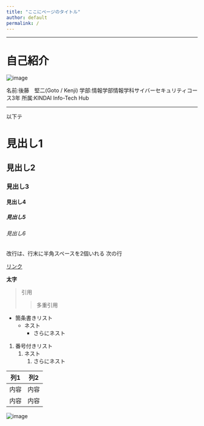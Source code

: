 ```yaml
---
title: "ここにページのタイトル"
author: default
permalink: /
---
```




---

# 自己紹介

![image](http://kithub.jp/wp-content/uploads/2023/03/profile_kenji.jpg)


名前:後藤　堅二(Goto / Kenji)
学部:情報学部情報学科サイバーセキュリティコース3年
所属:KINDAI Info-Tech Hub





------
以下テ

# 見出し1
## 見出し2
### 見出し3
#### 見出し4
##### 見出し5
###### 見出し6

改行は、行末に半角スペースを2個いれる
次の行

[リンク](https://www.google.co.jp/)

**太字**

> 引用
>> 多重引用


- 箇条書きリスト
  - ネスト
    - さらにネスト


1. 番号付きリスト
   1. ネスト
      1. さらにネスト


| 列1  | 列2  |
|-----|-----|
| 内容  | 内容  |
| 内容  | 内容  |

![image](/GHPages_WebSite/assets/images/logo-150.png)
